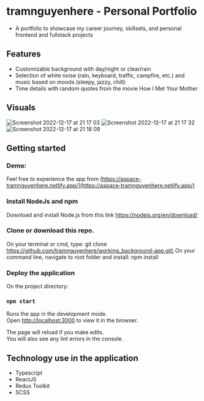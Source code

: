 # tramnguyenhere - Personal Portfolio

- A portfolio to showcase my career journey, skillsets, and personal frontend and fullstack projects

## Features

- Customizable background with day/night or clear/rain
- Selection of white noise (rain, keyboard, traffic, campfire, etc.) and music based on moods (sleepy, jazzy, chill)
- Time details with random quotes from the movie How I Met Your Mother

## Visuals

![Screenshot 2022-12-17 at 21 17 03](https://user-images.githubusercontent.com/57455557/208261510-2a5bf21a-316d-439a-93bf-c611df20f8e6.png)
![Screenshot 2022-12-17 at 21 17 32](https://user-images.githubusercontent.com/57455557/208261625-203a4f76-978b-405f-b2f7-6fd72b374f4f.png)
![Screenshot 2022-12-17 at 21 18 09](https://user-images.githubusercontent.com/57455557/208261774-19b0961e-9e48-491c-a58a-265e5d50276e.png)

## Getting started

### Demo:

Feel free to experience the app from [https://aspace-tramnguyenhere.netlify.app/](https://aspace-tramnguyenhere.netlify.app/)

### Install NodeJs and npm

Download and install Node.js from this link https://nodejs.org/en/download/

### Clone or download this repo.

On your terminal or cmd, type: git clone https://github.com/tramnguyenhere/working_background-app.git\
On your command line, navigate to root folder and install: npm install

### Deploy the application

On the project directory:

### `npm start`

Runs the app in the development mode.\
Open [http://localhost:3000](http://localhost:3000) to view it in the browser.

The page will reload if you make edits.\
You will also see any lint errors in the console.

## Technology use in the application

- Typescript
- ReactJS
- Redux Toolkit
- SCSS
